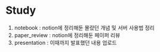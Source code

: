 # Study

1. notebook : notion에 정리해둔 몰랐던 개념 및 서버 사용법 정리
2. paper_review : notion에 정리해둔 페이퍼 리뷰
3. presentation : 이때까지 발표했던 내용 업로드
